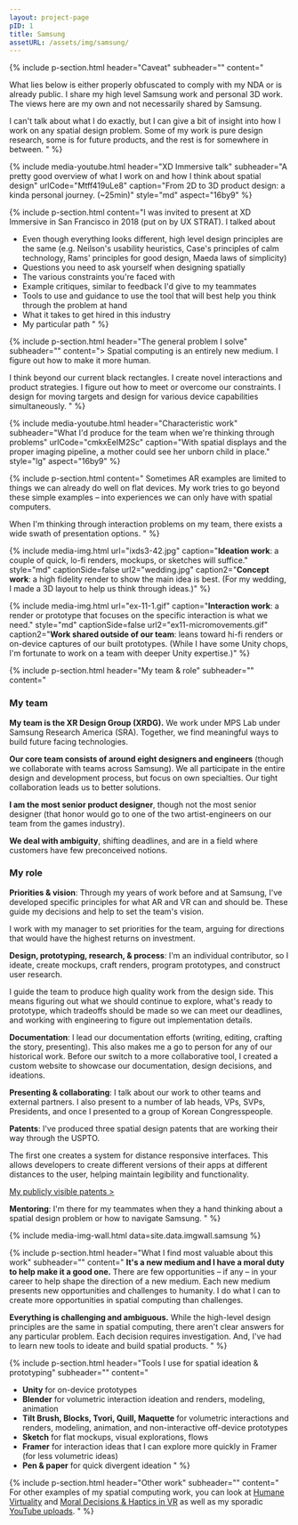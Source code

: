 ```yaml
---
layout: project-page
pID: 1
title: Samsung
assetURL: /assets/img/samsung/
---
```


{% include p-section.html
   header="Caveat"
   subheader=""
   content="<div class='alert alert-danger'>What lies below is either properly obfuscated to comply with my NDA or is already public. I share my high level Samsung work and personal 3D work. The views here are my own and not necessarily shared by Samsung.</div>

I can't talk about what I do exactly, but I can give a bit of insight into how I work on any spatial design problem. Some of my work is pure design research, some is for future products, and the rest is for somewhere in between.
"
%}

{% include media-youtube.html
   header="XD Immersive talk"
   subheader="A pretty good overview of what I work on and how I think about spatial design"
   urlCode="Mtff419uLe8"
   caption="From 2D to 3D product design: a kinda personal journey. (~25min)"
   style="md"
   aspect="16by9"
%}

{% include p-section.html
   content="I was invited to present at XD Immersive in San Francisco in 2018 (put on by UX STRAT). I talked about
- Even though everything looks different, high level design principles are the same (e.g. Neilson's usability heuristics, Case's principles of calm technology, Rams' principles for good design, Maeda laws of simplicity)
- Questions you need to ask yourself when designing spatially
- The various constraints you're faced with
- Example critiques, similar to feedback I'd give to my teammates
- Tools to use and guidance to use the tool that will best help you think through the problem at hand
- What it takes to get hired in this industry
- My particular path
"
%}

{% include p-section.html
   header="The general problem I solve"
   subheader=""
   content="> Spatial computing is an entirely new medium. I figure out how to make it more human.

   I think beyond our current black rectangles. I create novel interactions and product strategies. I figure out how to meet or overcome our constraints. I design for moving targets and design for various device capabilities simultaneously.
"
%}

{% include media-youtube.html
   header="Characteristic work"
   subheader="What I'd produce for the team when we're thinking through problems"
   urlCode="cmkxEeIM2Sc"
   caption="With spatial displays and the proper imaging pipeline, a mother could see her unborn child in place."
   style="lg"
   aspect="16by9"
%}

{% include p-section.html
   content="
Sometimes AR examples are limited to things we can already do well on flat devices. My work tries to go beyond these simple examples – into experiences we can only have with spatial computers.

When I'm thinking through interaction problems on my team, there exists a wide swath of presentation options.
"
%}

{% include media-img.html
   url="ixds3-42.jpg"
   caption="**Ideation work**: a couple of quick, lo-fi renders, mockups, or sketches will suffice."
   style="md"
   captionSide=false
   url2="wedding.jpg"
   caption2="**Concept work**: a high fidelity render to show the main idea is best. (For my wedding, I made a 3D layout to help us think through ideas.)"
%}

{% include media-img.html
   url="ex-11-1.gif"
   caption="**Interaction work**: a render or prototype that focuses on the specific interaction is what we need."
   style="md"
   captionSide=false
   url2="ex11-micromovements.gif"
   caption2="**Work shared outside of our team**: leans toward hi-fi renders or on-device captures of our built prototypes. (While I have some Unity chops, I'm fortunate to work on a team with deeper Unity expertise.)"
%}

{% include p-section.html
   header="My team & role"
   subheader=""
   content="
### My team
**My team is the XR Design Group (XRDG).** We work under MPS Lab under Samsung Research America (SRA). Together, we find meaningful ways to build future facing technologies.

**Our core team consists of around eight designers and engineers** (though we collaborate with teams across Samsung). We all participate in the entire design and development process, but focus on own specialties. Our tight collaboration leads us to better solutions.

**I am the most senior product designer**, though not the most senior designer (that honor would go to one of the two artist-engineers on our team from the games industry).

**We deal with ambiguity**, shifting deadlines, and are in a field where customers have few preconceived notions.

### My role

**Priorities & vision**: Through my years of work before and at Samsung, I've developed specific principles for what AR and VR can and should be. These guide my decisions and help to set the team's vision.

I work with my manager to set priorities for the team, arguing for directions that would have the highest returns on investment.

**Design, prototyping, research, & process**: I'm an individual contributor, so I ideate, create mockups, craft renders, program prototypes, and construct user research.

I guide the team to produce high quality work from the design side. This means figuring out what we should continue to explore, what's ready to prototype, which tradeoffs should be made so we can meet our deadlines, and working with engineering to figure out implementation details.

**Documentation**: I lead our documentation efforts (writing, editing, crafting the story, presenting). This also makes me a go to person for any of our historical work. Before our switch to a more collaborative tool, I created a custom website to showcase our documentation, design decisions, and ideations.

**Presenting & collaborating**: I talk about our work to other teams and external partners. I also present to a number of lab heads, VPs, SVPs, Presidents, and once I presented to a group of Korean Congresspeople.

**Patents**: I've produced three spatial design patents that are working their way through the USPTO.

The first one creates a system for distance responsive interfaces. This allows developers to create different versions of their apps at different distances to the user, helping maintain legibility and functionality.

<a class='btn btn-outline' href='https://patents.google.com/?inventor=Andrew+R+McHugh&scholar&oq=Andrew+R+McHugh' target='_blank'>My publicly visible patents ></a>

**Mentoring**: I'm there for my teammates when they a hand thinking about a spatial design problem or how to navigate Samsung.
"
%}

{% include media-img-wall.html
   data=site.data.imgwall.samsung
%}

{% include p-section.html
   header="What I find most valuable about this work"
   subheader=""
   content="
**It's a new medium and I have a moral duty to help make it a good one.** There are few opportunities – if any – in your career to help shape the direction of a new medium. Each new medium presents new opportunities and challenges to humanity. I do what I can to create more opportunities in spatial computing than challenges.

**Everything is challenging and ambiguous.** While the high-level design principles are the same in spatial computing, there aren't clear answers for any particular problem. Each decision requires investigation. And, I've had to learn new tools to ideate and build spatial products.
"
%}

{% include p-section.html
   header="Tools I use for spatial ideation & prototyping"
   subheader=""
   content="
- **Unity** for on-device prototypes
- **Blender** for volumetric interaction ideation and renders, modeling, animation
- **Tilt Brush, Blocks, Tvori, Quill, Maquette** for volumetric interactions and renders, modeling, animation, and non-interactive off-device prototypes
- **Sketch** for flat mockups, visual explorations, flows
- **Framer** for interaction ideas that I can explore more quickly in Framer (for less volumetric ideas)
- **Pen & paper** for quick divergent ideation
"
%}

{% include p-section.html
   header="Other work"
   subheader=""
   content="
For other examples of my spatial computing work, you can look at [Humane Virtuality](/projects/humane-virtuality.html) and [Moral Decisions & Haptics in VR](/projects/moral-decision-making-haptic-feedback-in-virtual-environments.html) as well as my sporadic [YouTube uploads](https://www.youtube.com/user/arm156291/videos).
"
%}
